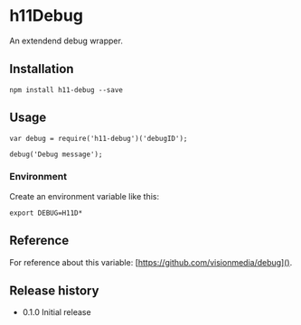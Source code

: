 # h11Debug

An extendend debug wrapper.

## Installation

    npm install h11-debug --save
  
## Usage

    var debug = require('h11-debug')('debugID');
    
    debug('Debug message');

### Environment

Create an environment variable like this:

    export DEBUG=H11D*

## Reference

For reference about this variable: [https://github.com/visionmedia/debug]().

## Release history

* 0.1.0 Initial release